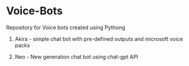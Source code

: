 # Voice-Bots
Repository for Voice bots created using Pythong
1. Akira - simple chat bot with pre-defined outputs and microsoft voice packs

2. Neo - New generation chat bot using chat-gpt API

